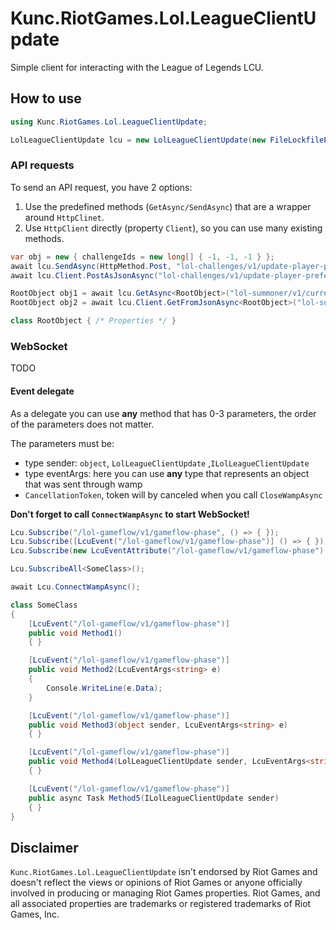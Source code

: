 # Kunc.RiotGames.Lol.LeagueClientUpdate
Simple client for interacting with the League of Legends LCU.

## How to use
```cs
using Kunc.RiotGames.Lol.LeagueClientUpdate;

LolLeagueClientUpdate lcu = new LolLeagueClientUpdate(new FileLockfileProvieder());
```

### API requests
To send an API request, you have 2 options:
1. Use the predefined methods (`GetAsync/SendAsync`) that are a wrapper around `HttpClinet`.
1. Use `HttpClient` directly (property `Client`), so you can use many existing methods. 

```cs
var obj = new { challengeIds = new long[] { -1, -1, -1 } };
await lcu.SendAsync(HttpMethod.Post, "lol-challenges/v1/update-player-preferences/", obj);
await lcu.Client.PostAsJsonAsync("lol-challenges/v1/update-player-preferences/", obj);

RootObject obj1 = await lcu.GetAsync<RootObject>("lol-summoner/v1/current-summoner");
RootObject obj2 = await lcu.Client.GetFromJsonAsync<RootObject>("lol-summoner/v1/current-summoner");

class RootObject { /* Properties */ }
```

### WebSocket
TODO

#### Event delegate
As a delegate you can use __any__ method that has 0-3 parameters, the order of the parameters does not matter.

The parameters must be:
- type sender: `object`, `LolLeagueClientUpdate` ,`ILolLeagueClientUpdate`
- type eventArgs: here you can use __any__ type that represents an object that was sent through wamp
- `CancellationToken`, token will by canceled when you call `CloseWampAsync`

__Don't forget to call `ConnectWampAsync` to start WebSocket!__

```cs
Lcu.Subscribe("/lol-gameflow/v1/gameflow-phase", () => { });
Lcu.Subscribe([LcuEvent("/lol-gameflow/v1/gameflow-phase")] () => { });
Lcu.Subscribe(new LcuEventAttribute("/lol-gameflow/v1/gameflow-phase"), () => { });

Lcu.SubscribeAll<SomeClass>();

await Lcu.ConnectWampAsync();

class SomeClass
{
    [LcuEvent("/lol-gameflow/v1/gameflow-phase")]
    public void Method1()
    { }

    [LcuEvent("/lol-gameflow/v1/gameflow-phase")]
    public void Method2(LcuEventArgs<string> e)
    { 
        Console.WriteLine(e.Data);
    }

    [LcuEvent("/lol-gameflow/v1/gameflow-phase")]
    public void Method3(object sender, LcuEventArgs<string> e)
    { }

    [LcuEvent("/lol-gameflow/v1/gameflow-phase")]
    public void Method4(LolLeagueClientUpdate sender, LcuEventArgs<string> e, CancellationToken token)
    { }

    [LcuEvent("/lol-gameflow/v1/gameflow-phase")]
    public async Task Method5(ILolLeagueClientUpdate sender)
    { }
}
```

## Disclaimer
`Kunc.RiotGames.Lol.LeagueClientUpdate` isn't endorsed by Riot Games and doesn't reflect the views or opinions of Riot Games or anyone officially involved in producing or managing Riot Games properties. Riot Games, and all associated properties are trademarks or registered trademarks of Riot Games, Inc.
